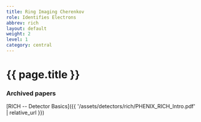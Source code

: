 ```yaml
---
title: Ring Imaging Cherenkov
role: Identifies Electrons
abbrev: rich
layout: default
weight: 2
level: 1
category: central
---
```

# {{ page.title }}
### Archived papers
[RICH -- Detector Basics]({{ '/assets/detectors/rich/PHENIX_RICH_Intro.pdf' | relative_url }})

